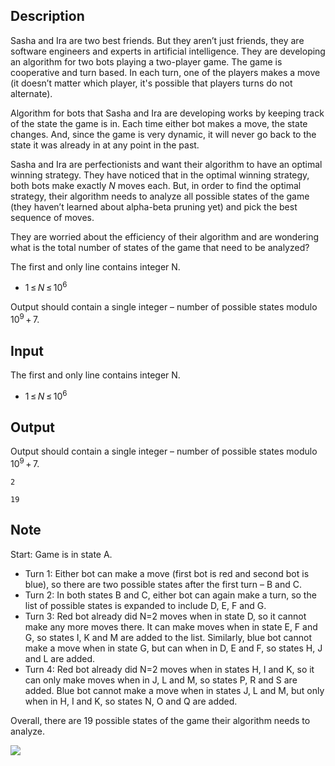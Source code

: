 ## Description

<div><p>Sasha and Ira are two best friends. But they aren’t just friends, they are software engineers and experts in artificial intelligence. They are developing an algorithm for two bots playing a two-player game. The game is cooperative and turn based. In each turn, one of the players makes a move (it doesn’t matter which player, it's possible that players turns do not alternate). </p><p>Algorithm for bots that Sasha and Ira are developing works by keeping track of the state the game is in. Each time either bot makes a move, the state changes. And, since the game is very dynamic, it will never go back to the state it was already in at any point in the past.</p><p>Sasha and Ira are perfectionists and want their algorithm to have an optimal winning strategy. They have noticed that in the optimal winning strategy, both bots make exactly <span class="tex-span"><i>N</i></span> moves each. But, in order to find the optimal strategy, their algorithm needs to analyze all possible states of the game (they haven’t learned about alpha-beta pruning yet) and pick the best sequence of moves.</p><p>They are worried about the efficiency of their algorithm and are wondering what is the total number of states of the game that need to be analyzed? </p></div><div class="input-specification"><p>The first and only line contains integer N.</p><ul> <li> <span class="tex-span">1 ≤ <i>N</i> ≤ 10<sup class="upper-index">6</sup></span> </li></ul></div><div class="output-specification"><p>Output should contain a single integer – number of possible states modulo <span class="tex-span">10<sup class="upper-index">9</sup> + 7</span>.</p></div>

## Input

<p>The first and only line contains integer N.</p><ul> <li> <span class="tex-span">1 ≤ <i>N</i> ≤ 10<sup class="upper-index">6</sup></span> </li></ul>

## Output

<p>Output should contain a single integer – number of possible states modulo <span class="tex-span">10<sup class="upper-index">9</sup> + 7</span>.</p>





```input1
2

```




```output1
19

```



## Note

<p>Start: Game is in state A. </p><ul> <li> Turn 1: Either bot can make a move (first bot is red and second bot is blue), so there are two possible states after the first turn – B and C. </li><li> Turn 2: In both states B and C, either bot can again make a turn, so the list of possible states is expanded to include D, E, F and G. </li><li> Turn 3: Red bot already did N=2 moves when in state D, so it cannot make any more moves there. It can make moves when in state E, F and G, so states I, K and M are added to the list. Similarly, blue bot cannot make a move when in state G, but can when in D, E and F, so states H, J and L are added. </li><li> Turn 4: Red bot already did N=2 moves when in states H, I and K, so it can only make moves when in J, L and M, so states P, R and S are added. Blue bot cannot make a move when in states J, L and M, but only when in H, I and K, so states N, O and Q are added. </li></ul><p>Overall, there are 19 possible states of the game their algorithm needs to analyze.</p><p><img class="tex-graphics" src="file://f52dgg1V.png" style="max-width: 100.0%;max-height: 100.0%;"></p>

